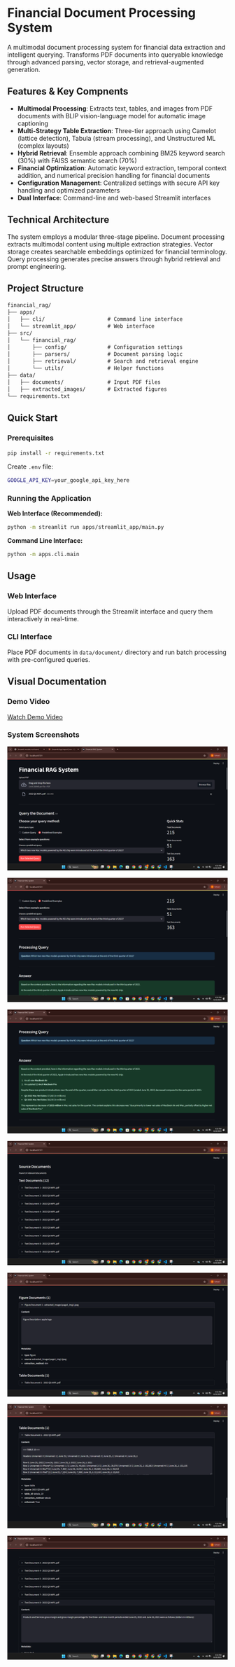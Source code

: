 # Financial Document Processing System

A multimodal document processing system for financial data extraction and intelligent querying. Transforms PDF documents into queryable knowledge through advanced parsing, vector storage, and retrieval-augmented generation.

## Features & Key Compnents

- **Multimodal Processing**: Extracts text, tables, and images from PDF documents with BLIP vision-language model for automatic image captioning
- **Multi-Strategy Table Extraction**: Three-tier approach using Camelot (lattice detection), Tabula (stream processing), and Unstructured ML (complex layouts)
- **Hybrid Retrieval**: Ensemble approach combining BM25 keyword search (30%) with FAISS semantic search (70%)
- **Financial Optimization**: Automatic keyword extraction, temporal context addition, and numerical precision handling for financial documents
- **Configuration Management**: Centralized settings with secure API key handling and optimized parameters
- **Dual Interface**: Command-line and web-based Streamlit interfaces

## Technical Architecture

The system employs a modular three-stage pipeline. Document processing extracts multimodal content using multiple extraction strategies. Vector storage creates searchable embeddings optimized for financial terminology. Query processing generates precise answers through hybrid retrieval and prompt engineering.

## Project Structure

```
financial_rag/
├── apps/
│   ├── cli/                    # Command line interface
│   └── streamlit_app/          # Web interface
├── src/
│   └── financial_rag/
│       ├── config/             # Configuration settings
│       ├── parsers/            # Document parsing logic
│       ├── retrieval/          # Search and retrieval engine
│       └── utils/              # Helper functions
├── data/
│   ├── documents/              # Input PDF files
│   ├── extracted_images/       # Extracted figures
└── requirements.txt
```


## Quick Start

### Prerequisites

```bash
pip install -r requirements.txt
```

Create `.env` file:
```bash
GOOGLE_API_KEY=your_google_api_key_here
```

### Running the Application

**Web Interface (Recommended):**
```bash
python -m streamlit run apps/streamlit_app/main.py
```

**Command Line Interface:**
```bash
python -m apps.cli.main
```

## Usage

### Web Interface
Upload PDF documents through the Streamlit interface and query them interactively in real-time.

### CLI Interface
Place PDF documents in `data/document/` directory and run batch processing with pre-configured queries.

## Visual Documentation

### Demo Video
[Watch Demo Video](images/demo_mm_rag.mp4)

### System Screenshots

![one](images/one.png)

![two](images/two.png)

![three](images/three.png)

![four](images/four.png)

![five](images/five.png)

![six](images/six.png)

![seven](images/seven.png)